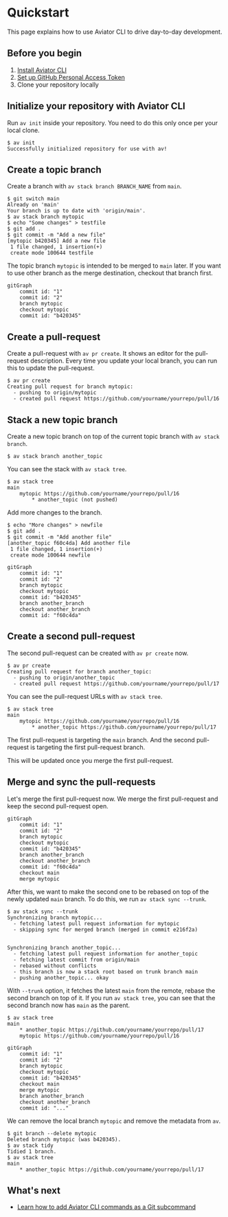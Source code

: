 # Quickstart

This page explains how to use Aviator CLI to drive day-to-day development.

## Before you begin

1. [Install Aviator CLI](installation.md)
2. [Set up GitHub Personal Access Token](configuration.md#github-personal-access-token)
3. Clone your repository locally

## Initialize your repository with Aviator CLI

Run `av init` inside your repository. You need to do this only once per your local clone.

```
$ av init
Successfully initialized repository for use with av!
```

## Create a topic branch

Create a branch with `av stack branch BRANCH_NAME` from `main`.

```
$ git switch main
Already on 'main'
Your branch is up to date with 'origin/main'.
$ av stack branch mytopic
$ echo "Some changes" > testfile
$ git add .
$ git commit -m "Add a new file"
[mytopic b420345] Add a new file
 1 file changed, 1 insertion(+)
 create mode 100644 testfile
```

The topic branch `mytopic` is intended to be merged to `main` later. If you want to use other branch as the merge destination, checkout that branch first.

```mermaid
gitGraph
    commit id: "1"
    commit id: "2"
    branch mytopic
    checkout mytopic
    commit id: "b420345"
```

## Create a pull-request

Create a pull-request with `av pr create`. It shows an editor for the pull-request description. Every time you update your local branch, you can run this to update the pull-request.

```
$ av pr create
Creating pull request for branch mytopic:
  - pushing to origin/mytopic
  - created pull request https://github.com/yourname/yourrepo/pull/16
```

## Stack a new topic branch

Create a new topic branch on top of the current topic branch with `av stack branch`.

```
$ av stack branch another_topic
```

You can see the stack with `av stack tree`.

```
$ av stack tree
main
    mytopic https://github.com/yourname/yourrepo/pull/16 
        * another_topic (not pushed)
```

Add more changes to the branch.

```
$ echo "More changes" > newfile
$ git add .
$ git commit -m "Add another file"
[another_topic f60c4da] Add another file
 1 file changed, 1 insertion(+)
 create mode 100644 newfile
```

```mermaid
gitGraph
    commit id: "1"
    commit id: "2"
    branch mytopic
    checkout mytopic
    commit id: "b420345"
    branch another_branch
    checkout another_branch
    commit id: "f60c4da"
```

## Create a second pull-request

The second pull-request can be created with `av pr create` now.

```
$ av pr create
Creating pull request for branch another_topic:
  - pushing to origin/another_topic
  - created pull request https://github.com/yourname/yourrepo/pull/17
```

You can see the pull-request URLs with `av stack tree`.

```
$ av stack tree
main
    mytopic https://github.com/yourname/yourrepo/pull/16 
        * another_topic https://github.com/yourname/yourrepo/pull/17 
```

The first pull-request is targeting the `main` branch. And the second pull-request is targeting the first pull-request branch.

This will be updated once you merge the first pull-request.

## Merge and sync the pull-requests

Let's merge the first pull-request now. We merge the first pull-request and keep the second pull-request open.

```mermaid
gitGraph
    commit id: "1"
    commit id: "2"
    branch mytopic
    checkout mytopic
    commit id: "b420345"
    branch another_branch
    checkout another_branch
    commit id: "f60c4da"
    checkout main
    merge mytopic
```

After this, we want to make the second one to be rebased on top of the newly updated `main` branch. To do this, we run `av stack sync --trunk`.

```
$ av stack sync --trunk
Synchronizing branch mytopic...
  - fetching latest pull request information for mytopic
  - skipping sync for merged branch (merged in commit e216f2a)


Synchronizing branch another_topic...
  - fetching latest pull request information for another_topic
  - fetching latest commit from origin/main
  - rebased without conflicts
  - this branch is now a stack root based on trunk branch main
  - pushing another_topic... okay

```

With `--trunk` option, it fetches the latest `main` from the remote, rebase the second branch on top of it. If you run `av stack tree`, you can see that the second branch now has `main` as the parent.

```
$ av stack tree
main
    * another_topic https://github.com/yourname/yourrepo/pull/17 
    mytopic https://github.com/yourname/yourrepo/pull/16
```

```mermaid
gitGraph
    commit id: "1"
    commit id: "2"
    branch mytopic
    checkout mytopic
    commit id: "b420345"
    checkout main
    merge mytopic
    branch another_branch
    checkout another_branch
    commit id: "..."
```

We can remove the local branch `mytopic` and remove the metadata from `av`.

```
$ git branch --delete mytopic
Deleted branch mytopic (was b420345).
$ av stack tidy
Tidied 1 branch.
$ av stack tree
main
    * another_topic https://github.com/yourname/yourrepo/pull/17
```

## What's next

* [Learn how to add Aviator CLI commands as a Git subcommand](git-subcommand-aliasing.md)
